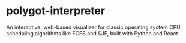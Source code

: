 # polygot-interpreter
An interactive, web-based visualizer for classic operating system CPU scheduling algorithms like FCFS and SJF, built with Python and React

